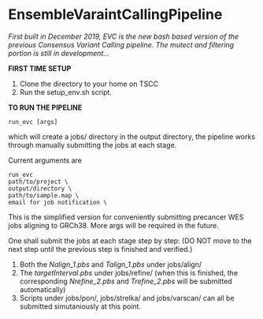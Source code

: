 # EnsembleVaraintCallingPipeline
*First built in December 2019, EVC is the new bash based version of the previous Consensus Variant Calling pipeline. The mutect and filtering portion is still in development...*


**FIRST TIME SETUP**

1. Clone the directory to your home on TSCC
2. Run the setup_env.sh script.


**TO RUN THE PIPELINE**
```
run_evc [args]
```
which will create a jobs/ directory in the output directory, the pipeline works through manually submitting the jobs at each stage.

Current arguments are
```
run_evc
path/to/project \
output/directory \
path/to/sample.map \
email for job notification \
```
This is the simplified version for conveniently submitting precancer WES jobs aligning to GRCh38. More args will be required in the future.


One shall submit the jobs at each stage step by step: (DO NOT move to the next step until the previous step is finished and verified.)

1. Both the *Nalign_1.pbs* and *Talign_1.pbs* under jobs/align/
2. The *targetInterval.pbs* under jobs/refine/ (when this is finished, the corresponding *Nrefine_2.pbs* and *Trefine_2.pbs* will be submitted automatically)
3. Scripts under jobs/pon/, jobs/strelka/ and jobs/varscan/ can all be submitted simutaniously at this point.
